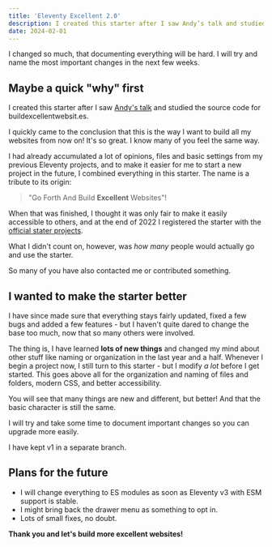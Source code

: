 ```yaml
---
title: 'Eleventy Excellent 2.0'
description: I created this starter after I saw Andy’s talk and studied the source code for buildexcellentwebsit.es. I quickly came to the conclusion that this is the way I want to build all my websites from now on! It's so great. I know many of you feel the same way.'
date: 2024-02-01
---
```


I changed so much, that documenting everything will be hard. I will try and name the most important changes in the next few weeks.

## Maybe a quick "why" first

I created this starter after I saw [Andy's talk](https://eleventy-excellent.netlify.app/about/#watch-the-talk) and studied the source code for buildexcellentwebsit.es.

I quickly came to the conclusion that this is the way I want to build all my websites from now on! It's so great. I know many of you feel the same way.

I had already accumulated a lot of opinions, files and basic settings from my previous Eleventy projects, and to make it easier for me to start a new project in the future, I combined everything in this starter. The name is a tribute to its origin:

> "Go Forth And Build **Excellent** Websites"!

When that was finished, I thought it was only fair to make it easily accessible to others, and at the end of 2022 I registered the starter with the [official stater projects](https://www.11ty.dev/docs/starter/).

What I didn't count on, however, was _how many_ people would actually go and use the starter.

So many of you have also contacted me or contributed something.

## I wanted to make the starter better

I have since made sure that everything stays fairly updated, fixed a few bugs and added a few features - but I haven't quite dared to change the base too much, now that so many others were involved.

The thing is, I have learned **lots of new things** and changed my mind about other stuff like naming or organization in the last year and a half. Whenever I begin a project now, I still turn to this starter - but I modify _a lot_ before I get started. This goes above all for the organization and naming of files and folders, modern CSS, and better accessibility.

You will see that many things are new and different, but better! And that the basic character is still the same.

I will try and take some time to document important changes so you can upgrade more easily.

I have kept v1 in a separate branch.

## Plans for the future

- I will change everything to ES modules as soon as Eleventy v3 with ESM support is stable.
- I might bring back the drawer menu as something to opt in.
- Lots of small fixes, no doubt.

**Thank you and let's build more excellent websites!**
